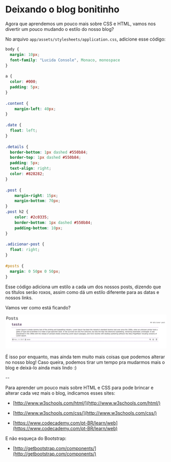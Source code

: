 # Deixando o blog bonitinho

Agora que aprendemos um pouco mais sobre CSS e HTML, vamos nos divertir um pouco mudando o estilo do nosso blog?

No arquivo `app/assets/stylesheets/application.css`, adicione esse código:

```css
body {
  margin: 10px;
  font-family: "Lucida Console", Monaco, monospace
}

a {
  color: #000;
  padding: 5px;
}

.content {
    margin-left: 40px;
}

.date {
  float: left;
}

.details {
  border-bottom: 1px dashed #550b84;
  border-top: 1px dashed #550b84;
  padding: 5px;
  text-align: right;
  color: #828282;
}

.post {
    margin-right: 15px;
    margin-bottom: 70px;
}
.post h2 {
    color: #2c0335;
    border-bottom: 1px dashed #550b84;
    padding-bottom: 10px;
}

.adicionar-post {
  float: right;
}

#posts {
  margin: 0 50px 0 50px;
}
```

Esse código adiciona um estilo a cada um dos nossos posts, dizendo que os títulos serão roxos, assim como dá um estilo diferente para as datas e nossos links.

Vamos ver como está ficando?

![Estilo final](../images/rails/estilo_final.png)

É isso por enquanto, mas ainda tem muito mais coisas que podemos alterar no nosso blog! Caso queira, podemos tirar um tempo pra mudarmos mais o blog e deixá-lo ainda mais lindo :)

--

Para aprender um pouco mais sobre HTML e CSS para pode brincar e alterar cada vez mais o blog, indicamos esses sites:
- [http://www.w3schools.com/html/](http://www.w3schools.com/html/)

- [http://www.w3schools.com/css/](http://www.w3schools.com/css/)

- [https://www.codecademy.com/pt-BR/learn/web](https://www.codecademy.com/pt-BR/learn/web)

E não esqueça do Bootstrap:
- [http://getbootstrap.com/components/](http://getbootstrap.com/components/)
